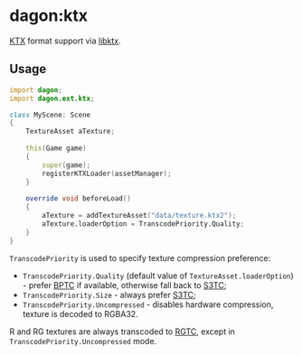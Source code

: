 # dagon:ktx

[KTX](https://registry.khronos.org/KTX/specs/1.0/ktxspec.v1.html) format support via [libktx](https://github.com/KhronosGroup/KTX-Software).

## Usage

```d
import dagon;
import dagon.ext.ktx;

class MyScene: Scene
{
    TextureAsset aTexture;
    
    this(Game game)
    {
        super(game);
        registerKTXLoader(assetManager);
    }
    
    override void beforeLoad()
    {
        aTexture = addTextureAsset("data/texture.ktx2");
        aTexture.loaderOption = TranscodePriority.Quality;
    }
}
```

`TranscodePriority` is used to specify texture compression preference:
- `TranscodePriority.Quality` (default value of `TextureAsset.loaderOption`) - prefer [BPTC](_Texture_Compression) if available, otherwise fall back to [S3TC](https://www.khronos.org/opengl/wiki/S3_Texture_Compression);
- `TranscodePriority.Size` - always prefer [S3TC](https://www.khronos.org/opengl/wiki/S3_Texture_Compression);
- `TranscodePriority.Uncompressed` - disables hardware compression, texture is decoded to RGBA32.

R and RG textures are always transcoded to [RGTC](https://www.khronos.org/opengl/wiki/Red_Green_Texture_Compression), except in `TranscodePriority.Uncompressed` mode.
